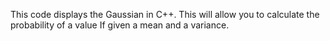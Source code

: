 This code displays the Gaussian in C++. 
This will allow you to calculate the probability of a value
If given a mean and a variance.